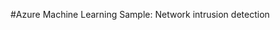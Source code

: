 <properties title="Azure Machine Learning Sample: Network intrusion detection" pageTitle="Machine Learning Sample: Network intrusion detection | Azure" description="Azure Machine Learning Sample: Network intrusion detection" metaKeywords="" services="" solutions="" documentationCenter="" authors="" videoId="" scriptId="" />

#Azure Machine Learning Sample: Network intrusion detection
